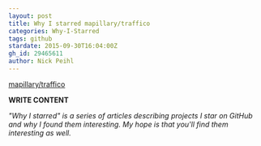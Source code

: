 ```yaml
---
layout: post
title: Why I starred mapillary/traffico
categories: Why-I-Starred
tags: github
stardate: 2015-09-30T16:04:00Z
gh_id: 29465611
author: Nick Peihl
---
```


[mapillary/traffico](star.repo.html_url)

**WRITE CONTENT**

*"Why I starred" is a series of articles describing projects I star on GitHub and why I found them interesting. My hope is that you'll find them interesting as well.*

